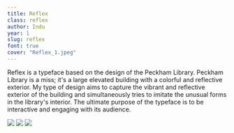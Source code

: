 ```yaml
---
title: Reflex
class: reflex
author: Indu
year: 1
slug: reflex
font: true
cover: "Reflex_1.jpeg"
---
```


Reflex is a typeface based on the design of the Peckham Library. Peckham Library is a miss; it's a large elevated building with a colorful and reflective exterior. My type of design aims to capture the vibrant and reflective exterior of the building and simultaneously tries to imitate the unusual forms in the library's interior. The ultimate purpose of the typeface is to be interactive and engaging with its audience.

![](/images/Reflex_1.jpeg)
![](/images/Reflex_2.jpeg)
![](/images/Reflex_3.jpeg)
